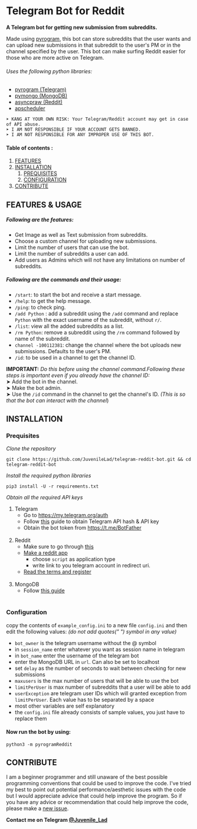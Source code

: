 # Telegram Bot for Reddit
**A Telegram bot for getting new submission from subreddits.**


Made using <a href='https://docs.pyrogram.org'>pyrogram</a>, this bot can store subreddits that the user wants and can upload new submissions in that subreddit to the user's PM or in the channel specified by the user. This bot can make surfing Reddit easier for those who are more active on Telegram.
###### Uses the following python libraries: 
- [pyrogram (Telegram)](https://github.com/pyrogram/pyrogram)
- [pymongo (MongoDB)](https://pymongo.readthedocs.io/en/stable/)
- [asyncpraw (Reddit)](https://asyncpraw.readthedocs.io/en/stable/)
- [apscheduler](https://apscheduler.readthedocs.io/en/3.x/)

```
➤ KANG AT YOUR OWN RISK: Your Telegram/Reddit account may get in case of API abuse.
➤ I AM NOT RESPONSIBLE IF YOUR ACCOUNT GETS BANNED.
➤ I AM NOT RESPONSIBLE FOR ANY IMPROPER USE OF THIS BOT.
```


#### Table of contents :
<ol>
	<li> <a href="#features">FEATURES</a>
	<li> <a href="#install">INSTALLATION</a>
		<ol>
			<li> <a href="#preq">PREQUISITES</a><li> <a href="#config">CONFIGURATION</a>
		</ol>
	<li> <a href="#contribute">CONTRIBUTE</a>
</ol>

## <div id="features">FEATURES & USAGE</div>
##### Following are the features:
- Get Image as well as Text submission from subreddits.
- Choose a custom channel for uploading new submissions.
- Limit the number of users that can use the bot.
- Limit the number of subreddits a user can add.
- Add users as Admins which will not have any limitations on number of subreddits.

##### Following are the commands and their usage:
- `/start`: to start the bot and receive a start message.
- `/help`: to get the help message.
- `/ping`: to check ping.
- `/add Python` : add a subreddit using the `/add` command and replace `Python` with the exact username of the subreddit, without `r/`.
- `/list`: view all the added subreddits as a list.
- `/rm Python`: remove a subreddit using the `/rm` command followed by name of the subreddit.
- `channel -100112381`: change the channel where the bot uploads new submissions. Defaults to the user's PM.<br>
- `/id`: to be used in a channel to get the channel ID.

**IMPORTANT:**
*Do this before using the channel command.Following these steps is important even if you already have the channel ID:*<br>➤ Add the bot in the channel.<br>➤ Make the bot admin.<br>➤ Use the `/id` command in the channel to get the channel's ID.
*(This is so that the bot can interact with the channel*)


## <div id="install">INSTALLATION</div>

### <div id="preq">Prequisites</div>
*Clone the repository*
```
git clone https://github.com/JuvenileLad/telegram-reddit-bot.git && cd telegram-reddit-bot
```
*Install the required python libraries*
```
pip3 install -U -r requirements.txt
```

*Obtain all the required API keys*

1) Telegram
	- Go to https://my.telegram.org/auth
	- Follow [this](https://core.telegram.org/api/obtaining_api_id#obtaining-api-id) guide to obtain Telegram API hash & API key
	- Obtain the bot token from https://t.me/BotFather
	<BR>
2) Reddit
	- Make sure to go through [this](https://www.reddit.com/wiki/api)
	- [Make a reddit app](https://old.reddit.com/prefs/apps/)
		- choose `script` as application type
		- write link to you telegram account in redirect uri.
	- [Read the terms and register](https://docs.google.com/a/reddit.com/forms/d/1ao_gme8e_xfZ41q4QymFqg5HD29HggOD8I9-MFTG7So/viewform)
	<br>
3) MongoDB
	- Follow [this guide](https://telegra.ph/How-to-get-MongoDB-URL-02-04)
	<br>
	
### <div id="config">Configuration</div>
copy the contents of `example_config.ini` to a new file `config.ini` and then edit the following values:
*(do not add quotes(" ") symbol in any value)*
- `bot_owner` is the telegram username without the @ symbol
- in `session_name` enter whatever you want as session name in telegram
- in `bot_name` enter the username of the telegram bot
- enter the MongoDB URL in `url`. Can also be set to localhost
- set `delay` as the number of seconds to wait between checking for new submissions
- `maxusers` is the max number of users that will be able to use the bot
-  `limitPerUser` is max number of subreddits that a user will be able to add
-  `userException` are telegram user IDs which will granted exception from `limitPerUser`. Each value has to be separated by a space
- most other variables are self explanatory
- the `config.ini` file already consists of sample values, you just have to replace them

#### Now run the bot by using:
	python3 -m pyrogramReddit


## <div id="contribute">CONTRIBUTE</div>
I am a beginner programmer and still unaware of the best possible programming conventions that could be used to improve the code. I've tried my best to point out potential performance/aesthetic issues with the code but I would appreciate advice that could help improve the program.
So if you have any advice or recommendation that could help improve the code, please make a [new issue](https://github.com/JuvenileLad/telegram-bot-for-reddit/issues/new/choose).

**Contact me on Telegram [@Juvenile_Lad](https://t.me/yellow_flash_of_kanpur)**
